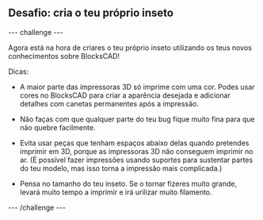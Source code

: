 ## Desafio: cria o teu próprio inseto

--- challenge ---

Agora está na hora de criares o teu próprio inseto utilizando os teus novos conhecimentos sobre BlocksCAD!

Dicas:

+ A maior parte das impressoras 3D só imprime com uma cor. Podes usar cores no BlocksCAD para criar a aparência desejada e adicionar detalhes com canetas permanentes após a impressão.

+ Não faças com que qualquer parte do teu bug fique muito fina para que não quebre facilmente.

+ Evita usar peças que tenham espaços abaixo delas quando pretendes imprimir em 3D, porque as impressoras 3D não conseguem imprimir no ar. (É possível fazer impressões usando suportes para sustentar partes do teu modelo, mas isso torna a impressão mais complicada.)

+ Pensa no tamanho do teu inseto. Se o tornar fizeres muito grande, levará muito tempo a imprimir e irá urilizar muito filamento.

--- /challenge ---



 




  
